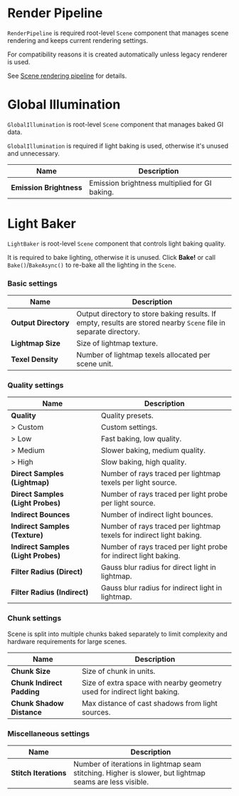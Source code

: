 # Render Pipeline

`RenderPipeline` is required root-level `Scene` component that manages scene rendering and keeps current rendering settings.

For compatibility reasons it is created automatically unless legacy renderer is used.

See [Scene rendering pipeline](Scene-Rendering-Pipeline) for details.

# Global Illumination

`GlobalIllumination` is root-level `Scene` component that manages baked GI data.

`GlobalIllumination` is required if light baking is used, otherwise it's unused and unnecessary.

|Name|Description|
|-|-|
|**Emission&nbsp;Brightness**|Emission brightness multiplied for GI baking.|

# Light Baker

`LightBaker` is root-level `Scene` component that controls light baking quality.

It is required to bake lighting, otherwise it is unused.
Click **Bake!** or call `Bake()`/`BakeAsync()` to re-bake all the lighting in the `Scene`.

### Basic settings

|Name|Description|
|-|-|
|**Output&nbsp;Directory**|Output directory to store baking results. If empty, results are stored nearby `Scene` file in separate directory.|
|**Lightmap Size**|Size of lightmap texture.|
|**Texel Density**|Number of lightmap texels allocated per scene unit.|

### Quality settings

|Name|Description|
|-|-|
|**Quality**|Quality presets.|
|> Custom|Custom settings.|
|> Low|Fast baking, low quality.|
|> Medium|Slower baking, medium quality.|
|> High|Slow baking, high quality.|
|**Direct Samples (Lightmap)**|Number of rays traced per lightmap texels per light source.|
|**Direct Samples (Light&nbsp;Probes)**|Number of rays traced per light probe per light source.|
|**Indirect Bounces**|Number of indirect light bounces.|
|**Indirect Samples (Texture)**|Number of rays traced per lightmap texels for indirect light baking.|
|**Indirect&nbsp;Samples (Light&nbsp;Probes)**|Number of rays traced per light probe for indirect light baking.|
|**Filter Radius (Direct)**|Gauss blur radius for direct light in lightmap.|
|**Filter Radius (Indirect)**|Gauss blur radius for indirect light in lightmap.|

### Chunk settings

Scene is split into multiple chunks baked separately to limit complexity and hardware requirements for large scenes.

|Name|Description|
|-|-|
|**Chunk&nbsp;Size**|Size of chunk in units.|
|**Chunk Indirect Padding**|Size of extra space with nearby geometry used for indirect light baking.|
|**Chunk Shadow Distance**|Max distance of cast shadows from light sources.|

### Miscellaneous settings

|Name|Description|
|-|-|
|**Stitch&nbsp;Iterations**|Number of iterations in lightmap seam stitching. Higher is slower, but lightmap seams are less visible.|
